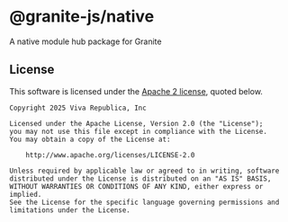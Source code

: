 # @granite-js/native

A native module hub package for Granite

## License

This software is licensed under the [Apache 2 license](LICENSE), quoted below.

```
Copyright 2025 Viva Republica, Inc

Licensed under the Apache License, Version 2.0 (the "License");
you may not use this file except in compliance with the License.
You may obtain a copy of the License at:

    http://www.apache.org/licenses/LICENSE-2.0

Unless required by applicable law or agreed to in writing, software
distributed under the License is distributed on an "AS IS" BASIS,
WITHOUT WARRANTIES OR CONDITIONS OF ANY KIND, either express or implied.
See the License for the specific language governing permissions and
limitations under the License.

```
